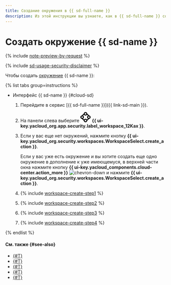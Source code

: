 ```yaml
---
title: Создание окружения в {{ sd-full-name }}
description: Из этой инструкции вы узнаете, как в {{ sd-full-name }} создать окружение для контроля соответствия облачной инфраструктуры отраслевым стандартам.
---
```


# Создать окружение {{ sd-name }}

{% include [note-preview-by-request](../../../_includes/note-preview-by-request.md) %}

{% include [sd-usage-security-disclaimer](../../../_includes/security-deck/sd-usage-security-disclaimer.md) %}

Чтобы создать [окружение](../../concepts/workspace.md) {{ sd-name }}:

{% list tabs group=instructions %}

- Интерфейс {{ sd-name }} {#cloud-sd}

  1. Перейдите в сервис [{{ sd-full-name }}]({{ link-sd-main }}).
  1. На панели слева выберите ![vector-circle](../../../_assets/console-icons/vector-circle.svg) **{{ ui-key.yacloud_org.app.security.label_workspace_12Kax }}**.
  1. Если у вас еще нет окружений, нажмите кнопку **{{ ui-key.yacloud_org.security.workspaces.WorkspaceSelect.create_action }}**.

      Если у вас уже есть окружение и вы хотите создать еще одно окружение в дополнение к уже имеющемуся, в верхней части окна нажмите кнопку **{{ ui-key.yacloud_components.cloud-center.action_more }}** ![chevron-down](../../../_assets/console-icons/chevron-down.svg) и нажмите **{{ ui-key.yacloud_org.security.workspaces.WorkspaceSelect.create_action }}**.
  1. {% include [workspace-create-step1](../../../_includes/security-deck/workspace-create-step1.md) %}
  1. {% include [workspace-create-step2](../../../_includes/security-deck/workspace-create-step2.md) %}
  1. {% include [workspace-create-step3](../../../_includes/security-deck/workspace-create-step3.md) %}
  1. {% include [workspace-create-step4](../../../_includes/security-deck/workspace-create-step4.md) %}

{% endlist %}

#### См. также {#see-also}

* [{#T}](../../concepts/workspace.md)
* [{#T}](./view-dashboard.md)
* [{#T}](./update.md)
* [{#T}](./manage-access.md)
* [{#T}](./delete.md)